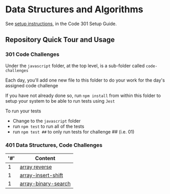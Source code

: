 # Data Structures and Algorithms

See [setup instructions](https://codefellows.github.io/setup-guide/code-301/3-code-challenges), in the Code 301 Setup Guide.

## Repository Quick Tour and Usage

### 301 Code Challenges

Under the `javascript` folder, at the top level, is a sub-folder called `code-challenges`

Each day, you'll add one new file to this folder to do your work for the day's assigned code challenge

If you have not already done so, run `npm install` from within this folder to setup your system to be able to run tests using `Jest`

To run your tests

- Change to the `javascript` folder
- run `npm test` to run all of the tests
- run `npm test ##` to only run tests for challenge ## (i.e. 01)

### 401 Data Structures, Code Challenges


|'#' |  Content |
| ------------ | -------------|
| 1  | [array reverse](./python/code_challenges/array-reverse/README.md)|
| 1  | [array-insert-shift](./python/code_challenges/array-insert-shift/README.md)|
| 1  | [array-binary-search](./python/code_challenges/array-binary-search/README.md)|

